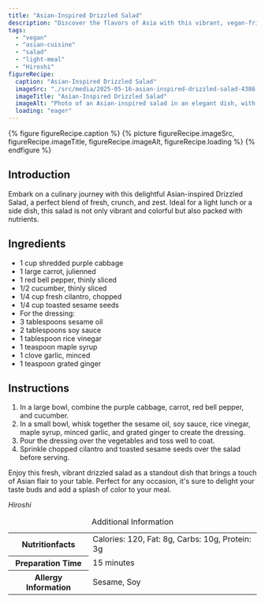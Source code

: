 ```yaml
---
title: "Asian-Inspired Drizzled Salad"
description: "Discover the flavors of Asia with this vibrant, vegan-friendly drizzled salad, featuring fresh veggies and a tangy sesame dressing."
tags:
  - "vegan"
  - "asian-cuisine"
  - "salad"
  - "light-meal"
  - "Hiroshi"
figureRecipe: 
  caption: "Asian-Inspired Drizzled Salad"
  imageSrc: "./src/media/2025-05-16-asian-inspired-drizzled-salad-4386.png"
  imageTitle: "Asian-Inspired Drizzled Salad"
  imageAlt: "Photo of an Asian-inspired salad in an elegant dish, with purple cabbage, carrots, bell peppers, cucumber, cilantro, and sesame seeds, on a minimalist table."
  loading: "eager"
---
```


{% figure figureRecipe.caption %}
{% picture figureRecipe.imageSrc, figureRecipe.imageTitle, figureRecipe.imageAlt, figureRecipe.loading %}
{% endfigure %}

## Introduction

Embark on a culinary journey with this delightful Asian-inspired Drizzled Salad, a perfect blend of fresh, crunch, and zest. Ideal for a light lunch or a side dish, this salad is not only vibrant and colorful but also packed with nutrients.

## Ingredients

- 1 cup shredded purple cabbage
- 1 large carrot, julienned
- 1 red bell pepper, thinly sliced
- 1/2 cucumber, thinly sliced
- 1/4 cup fresh cilantro, chopped
- 1/4 cup toasted sesame seeds
- For the dressing:
- 3 tablespoons sesame oil
- 2 tablespoons soy sauce
- 1 tablespoon rice vinegar
- 1 teaspoon maple syrup
- 1 clove garlic, minced
- 1 teaspoon grated ginger

## Instructions

1. In a large bowl, combine the purple cabbage, carrot, red bell pepper, and cucumber.
2. In a small bowl, whisk together the sesame oil, soy sauce, rice vinegar, maple syrup, minced garlic, and grated ginger to create the dressing.
3. Pour the dressing over the vegetables and toss well to coat.
4. Sprinkle chopped cilantro and toasted sesame seeds over the salad before serving.

Enjoy this fresh, vibrant drizzled salad as a standout dish that brings a touch of Asian flair to your table. Perfect for any occasion, it's sure to delight your taste buds and add a splash of color to your meal.

*Hiroshi*

<table><caption class='sr-only'>Additional Information</caption><tr><th>Nutritionfacts</th><td>Calories: 120, Fat: 8g, Carbs: 10g, Protein: 3g&nbsp;</td></tr><tr><th>Preparation Time</th><td>15 minutes&nbsp;</td></tr><tr><th>Allergy Information</th><td>Sesame, Soy&nbsp;</td></tr></table>


